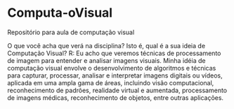 # Computa-oVisual
Repositório para aula de computação visual 


O que você acha que verá na disciplina? Isto é, qual é a sua ideia de Computação Visual?
R: Eu acho que veremos técnicas de processamento de imagem para entender e analisar imagens visuais. Minha idéia de computação visual envolve o desenvolvimento de algoritmos e técnicas para capturar, processar, analisar e interpretar imagens digitais ou vídeos, aplicada em uma ampla gama de áreas, incluindo visão computacional, reconhecimento de padrões, realidade virtual e aumentada, processamento de imagens médicas, reconhecimento de objetos, entre outras aplicações.
